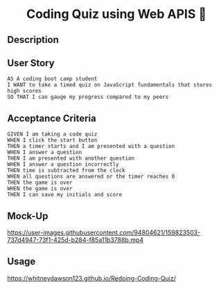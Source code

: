 <h1 align="center">Coding Quiz using Web APIS 👋</h1>

## Description

## User Story
  
```
AS A coding boot camp student
I WANT to take a timed quiz on JavaScript fundamentals that stores high scores
SO THAT I can gauge my progress compared to my peers
```

## Acceptance Criteria
  
``` 
GIVEN I am taking a code quiz
WHEN I click the start button
THEN a timer starts and I am presented with a question
WHEN I answer a question
THEN I am presented with another question
WHEN I answer a question incorrectly
THEN time is subtracted from the clock
WHEN all questions are answered or the timer reaches 0
THEN the game is over
WHEN the game is over
THEN I can save my initials and score
```

## Mock-Up

https://user-images.githubusercontent.com/94804621/159823503-737d4947-73f1-425d-b284-f85a11b3788b.mp4


## Usage
https://whitneydawson123.github.io/Redoing-Coding-Quiz/
